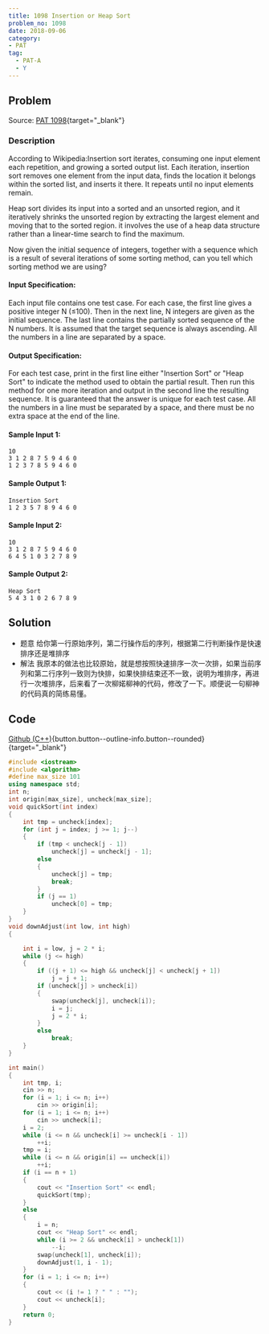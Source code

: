 ```yaml
---
title: 1098 Insertion or Heap Sort
problem_no: 1098
date: 2018-09-06
category:
- PAT
tag:
  - PAT-A
  - Y
---
```


<!--more-->

## Problem

Source: [PAT 1098](){target="_blank"}

### Description

According to Wikipedia:Insertion sort iterates, consuming one input element each repetition, and growing a sorted output
list. Each iteration, insertion sort removes one element from the input data, finds the location it belongs within the
sorted list, and inserts it there. It repeats until no input elements remain.

Heap sort divides its input into a sorted and an unsorted region, and it iteratively shrinks the unsorted region by
extracting the largest element and moving that to the sorted region. it involves the use of a heap data structure rather
than a linear-time search to find the maximum.

Now given the initial sequence of integers, together with a sequence which is a result of several iterations of some
sorting method, can you tell which sorting method we are using?

#### Input Specification:

Each input file contains one test case. For each case, the first line gives a positive integer N (≤100). Then in the
next line, N integers are given as the initial sequence. The last line contains the partially sorted sequence of the N
numbers. It is assumed that the target sequence is always ascending. All the numbers in a line are separated by a space.

#### Output Specification:

For each test case, print in the first line either "Insertion Sort" or "Heap Sort" to indicate the method used to obtain
the partial result. Then run this method for one more iteration and output in the second line the resulting sequence. It
is guaranteed that the answer is unique for each test case. All the numbers in a line must be separated by a space, and
there must be no extra space at the end of the line.

#### Sample Input 1:

```
10
3 1 2 8 7 5 9 4 6 0
1 2 3 7 8 5 9 4 6 0
```

#### Sample Output 1:

```
Insertion Sort
1 2 3 5 7 8 9 4 6 0
```

#### Sample Input 2:

```
10
3 1 2 8 7 5 9 4 6 0
6 4 5 1 0 3 2 7 8 9
```

#### Sample Output 2:

```
Heap Sort
5 4 3 1 0 2 6 7 8 9
```

## Solution

- 题意 给你第一行原始序列，第二行操作后的序列，根据第二行判断操作是快速排序还是堆排序
- 解法 我原本的做法也比较原始，就是想按照快速排序一次一次排，如果当前序列和第二行序列一致则为快排，如果快排结束还不一致，说明为堆排序，再进行一次堆排序，后来看了一次柳婼柳神的代码，修改了一下。顺便说一句柳神的代码真的简练易懂。

## Code

[Github (C++)](https://github.com/Alomerry/algorithm/blob/master/pat/a/){button.button--outline-info.button--rounded}{target="_blank"}


```cpp
#include <iostream>
#include <algorithm>
#define max_size 101
using namespace std;
int n;
int origin[max_size], uncheck[max_size];
void quickSort(int index)
{
    int tmp = uncheck[index];
    for (int j = index; j >= 1; j--)
    {
        if (tmp < uncheck[j - 1])
            uncheck[j] = uncheck[j - 1];
        else
        {
            uncheck[j] = tmp;
            break;
        }
        if (j == 1)
            uncheck[0] = tmp;
    }
}
void downAdjust(int low, int high)
{

    int i = low, j = 2 * i;
    while (j <= high)
    {
        if ((j + 1) <= high && uncheck[j] < uncheck[j + 1])
            j = j + 1;
        if (uncheck[j] > uncheck[i])
        {
            swap(uncheck[j], uncheck[i]);
            i = j;
            j = 2 * i;
        }
        else
            break;
    }
}

int main()
{
    int tmp, i;
    cin >> n;
    for (i = 1; i <= n; i++)
        cin >> origin[i];
    for (i = 1; i <= n; i++)
        cin >> uncheck[i];
    i = 2;
    while (i <= n && uncheck[i] >= uncheck[i - 1])
        ++i;
    tmp = i;
    while (i <= n && origin[i] == uncheck[i])
        ++i;
    if (i == n + 1)
    {
        cout << "Insertion Sort" << endl;
        quickSort(tmp);
    }
    else
    {
        i = n;
        cout << "Heap Sort" << endl;
        while (i >= 2 && uncheck[i] > uncheck[1])
            --i;
        swap(uncheck[1], uncheck[i]);
        downAdjust(1, i - 1);
    }
    for (i = 1; i <= n; i++)
    {
        cout << (i != 1 ? " " : "");
        cout << uncheck[i];
    }
    return 0;
}
```
